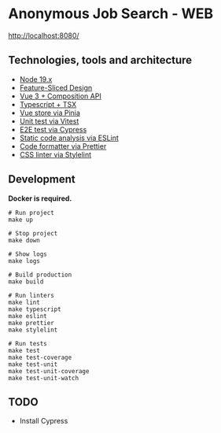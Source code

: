 # Anonymous Job Search - WEB

[http://localhost:8080/](http://localhost:8080/)

## Technologies, tools and architecture

- [Node 19.x](https://github.com/nodejs/node/blob/main/doc/changelogs/CHANGELOG_V19.md#)
- [Feature-Sliced Design](https://feature-sliced.design/)
- [Vue 3 + Composition API](https://vuejs.org/guide/introduction.html)
- [Typescript + TSX](https://github.com/vitejs/vite/tree/main/packages/plugin-vue-jsx)
- [Vue store via Pinia](https://pinia.vuejs.org/)
- [Unit test via Vitest](https://vitest.dev/)
- [E2E test via Cypress](https://www.cypress.io/)
- [Static code analysis via ESLint](https://eslint.org/)
- [Code formatter via Prettier](https://prettier.io/)
- [CSS linter via Stylelint](https://stylelint.io/)

## Development

**Docker is required.**

```shell
# Run project
make up

# Stop project
make down

# Show logs
make logs

# Build production
make build

# Run linters
make lint
make typescript
make eslint
make prettier
make stylelint

# Run tests
make test
make test-coverage
make test-unit
make test-unit-coverage
make test-unit-watch
```

## TODO

- Install Cypress
